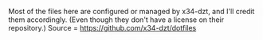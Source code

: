 Most of the files here are configured or managed by x34-dzt, and I'll credit them accordingly.
(Even though they don't have a license on their repository.)
Source = https://github.com/x34-dzt/dotfiles
